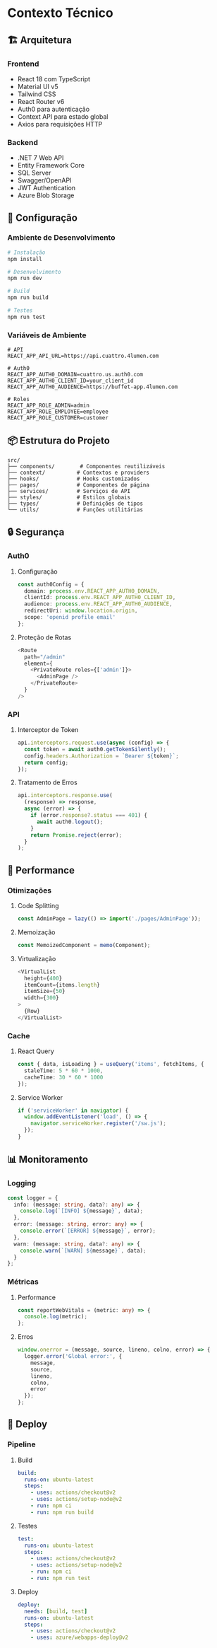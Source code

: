 # Contexto Técnico

## 🏗️ Arquitetura

### Frontend
- React 18 com TypeScript
- Material UI v5
- Tailwind CSS
- React Router v6
- Auth0 para autenticação
- Context API para estado global
- Axios para requisições HTTP

### Backend
- .NET 7 Web API
- Entity Framework Core
- SQL Server
- Swagger/OpenAPI
- JWT Authentication
- Azure Blob Storage

## 🔧 Configuração

### Ambiente de Desenvolvimento
```bash
# Instalação
npm install

# Desenvolvimento
npm run dev

# Build
npm run build

# Testes
npm run test
```

### Variáveis de Ambiente
```env
# API
REACT_APP_API_URL=https://api.cuattro.4lumen.com

# Auth0
REACT_APP_AUTH0_DOMAIN=cuattro.us.auth0.com
REACT_APP_AUTH0_CLIENT_ID=your_client_id
REACT_APP_AUTH0_AUDIENCE=https://buffet-app.4lumen.com

# Roles
REACT_APP_ROLE_ADMIN=admin
REACT_APP_ROLE_EMPLOYEE=employee
REACT_APP_ROLE_CUSTOMER=customer
```

## 📦 Estrutura do Projeto

```
src/
├── components/        # Componentes reutilizáveis
├── context/          # Contextos e providers
├── hooks/            # Hooks customizados
├── pages/            # Componentes de página
├── services/         # Serviços de API
├── styles/           # Estilos globais
├── types/            # Definições de tipos
└── utils/            # Funções utilitárias
```

## 🔒 Segurança

### Auth0
1. Configuração
   ```typescript
   const auth0Config = {
     domain: process.env.REACT_APP_AUTH0_DOMAIN,
     clientId: process.env.REACT_APP_AUTH0_CLIENT_ID,
     audience: process.env.REACT_APP_AUTH0_AUDIENCE,
     redirectUri: window.location.origin,
     scope: 'openid profile email'
   };
   ```

2. Proteção de Rotas
   ```typescript
   <Route
     path="/admin"
     element={
       <PrivateRoute roles={['admin']}>
         <AdminPage />
       </PrivateRoute>
     }
   />
   ```

### API
1. Interceptor de Token
   ```typescript
   api.interceptors.request.use(async (config) => {
     const token = await auth0.getTokenSilently();
     config.headers.Authorization = `Bearer ${token}`;
     return config;
   });
   ```

2. Tratamento de Erros
   ```typescript
   api.interceptors.response.use(
     (response) => response,
     async (error) => {
       if (error.response?.status === 401) {
         await auth0.logout();
       }
       return Promise.reject(error);
     }
   );
   ```

## 🎯 Performance

### Otimizações
1. Code Splitting
   ```typescript
   const AdminPage = lazy(() => import('./pages/AdminPage'));
   ```

2. Memoização
   ```typescript
   const MemoizedComponent = memo(Component);
   ```

3. Virtualização
   ```typescript
   <VirtualList
     height={400}
     itemCount={items.length}
     itemSize={50}
     width={300}
   >
     {Row}
   </VirtualList>
   ```

### Cache
1. React Query
   ```typescript
   const { data, isLoading } = useQuery('items', fetchItems, {
     staleTime: 5 * 60 * 1000,
     cacheTime: 30 * 60 * 1000
   });
   ```

2. Service Worker
   ```typescript
   if ('serviceWorker' in navigator) {
     window.addEventListener('load', () => {
       navigator.serviceWorker.register('/sw.js');
     });
   }
   ```

## 📊 Monitoramento

### Logging
```typescript
const logger = {
  info: (message: string, data?: any) => {
    console.log(`[INFO] ${message}`, data);
  },
  error: (message: string, error: any) => {
    console.error(`[ERROR] ${message}`, error);
  },
  warn: (message: string, data?: any) => {
    console.warn(`[WARN] ${message}`, data);
  }
};
```

### Métricas
1. Performance
   ```typescript
   const reportWebVitals = (metric: any) => {
     console.log(metric);
   };
   ```

2. Erros
   ```typescript
   window.onerror = (message, source, lineno, colno, error) => {
     logger.error('Global error:', {
       message,
       source,
       lineno,
       colno,
       error
     });
   };
   ```

## 🚀 Deploy

### Pipeline
1. Build
   ```yaml
   build:
     runs-on: ubuntu-latest
     steps:
       - uses: actions/checkout@v2
       - uses: actions/setup-node@v2
       - run: npm ci
       - run: npm run build
   ```

2. Testes
   ```yaml
   test:
     runs-on: ubuntu-latest
     steps:
       - uses: actions/checkout@v2
       - uses: actions/setup-node@v2
       - run: npm ci
       - run: npm run test
   ```

3. Deploy
   ```yaml
   deploy:
     needs: [build, test]
     runs-on: ubuntu-latest
     steps:
       - uses: actions/checkout@v2
       - uses: azure/webapps-deploy@v2
   ```

